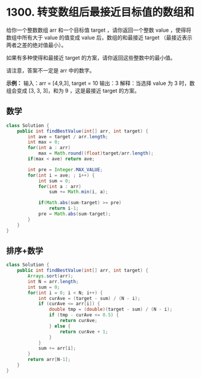 # 1300. 转变数组后最接近目标值的数组和
给你一个整数数组 arr 和一个目标值 target ，请你返回一个整数 value ，使得将数组中所有大于 value 的值变成 value 后，数组的和最接近  target （最接近表示两者之差的绝对值最小）。

如果有多种使得和最接近 target 的方案，请你返回这些整数中的最小值。

请注意，答案不一定是 arr 中的数字。

**示例：**
输入：arr = [4,9,3], target = 10
输出：3
解释：当选择 value 为 3 时，数组会变成 [3, 3, 3]，和为 9 ，这是最接近 target 的方案。

## 数学
```java
class Solution {
    public int findBestValue(int[] arr, int target) {
        int ave = target / arr.length;
        int max = 0;
        for(int a : arr)
            max = Math.round((float)target/arr.length);
        if(max < ave) return ave;

        int pre = Integer.MAX_VALUE;
        for(int i = ave; ; i++) {
            int sum = 0;
            for(int a : arr)
                sum += Math.min(i, a);

            if(Math.abs(sum-target) >= pre)
                return i-1;
            pre = Math.abs(sum-target);
        }
    }
}
```
## 排序+数学
```java
class Solution {
    public int findBestValue(int[] arr, int target) {
        Arrays.sort(arr);
        int N = arr.length;
        int sum = 0; 
        for(int i = 0; i < N; i++) {
            int curAve = (target - sum) / (N - i);
            if (curAve <= arr[i]) {
                double tmp = (double)(target - sum) / (N - i);
                if (tmp - curAve <= 0.5) {
                    return curAve;
                } else {
                    return curAve + 1;
                }
            }
            sum += arr[i];
        }
        return arr[N-1];
    }
}
```